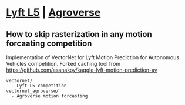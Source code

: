 # [Lyft L5](https://www.kaggle.com/competitions/lyft-motion-prediction-autonomous-vehicles/leaderboard) | [Agroverse](https://eval.ai/web/challenges/challenge-page/454/overview) 

## How to skip rasterization in any motion forcaating competition 


Implementation of VectorNet for Lyft  Motion  Prediction  for  Autonomous Vehicles competition. Forked caching tool from https://github.com/asanakoy/kaggle-lyft-motion-prediction-av

```
vectornet/ 
  - Lyft L5 competition
vectornet_agroverse/
  - Agroverse motion forcasting
